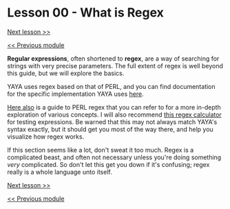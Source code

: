 # Lesson 00 - What is Regex

[Next lesson >>](https://github.com/Zichqec/YAYA_Fundamentals/blob/main/Module%207%20-%20Regular%20Expressions/01%20-%20Character%20Sets.md)

[<< Previous module](https://github.com/Zichqec/YAYA_Fundamentals/blob/main/Module%206%20-%20File%20Management/03%20-%20Deleting%20Files%20and%20Working%20with%20Directories.md)

**Regular expressions**, often shortened to **regex**, are a way of searching for strings with very precise parameters. The full extent of regex is well beyond this guide, but we will explore the basics.

YAYA uses regex based on that of PERL, and you can find documentation for the specific implementation YAYA uses [here](http://www.regexlab.com/en/deelx/).

[Here also](https://perldoc.perl.org/perlre) is a guide to PERL regex that you can refer to for a more in-depth exploration of various concepts. I will also recommend [this regex calculator](https://regex101.com/) for testing expressions. Be warned that this may not always match YAYA's syntax exactly, but it should get you most of the way there, and help you visualize how regex works.

If this section seems like a lot, don't sweat it too much. Regex is a complicated beast, and often not necessary unless you're doing something *very* complicated. So don't let this get you down if it's confusing; regex really is a whole language unto itself.

[Next lesson >>](https://github.com/Zichqec/YAYA_Fundamentals/blob/main/Module%207%20-%20Regular%20Expressions/01%20-%20Character%20Sets.md)

[<< Previous module](https://github.com/Zichqec/YAYA_Fundamentals/blob/main/Module%206%20-%20File%20Management/03%20-%20Deleting%20Files%20and%20Working%20with%20Directories.md)